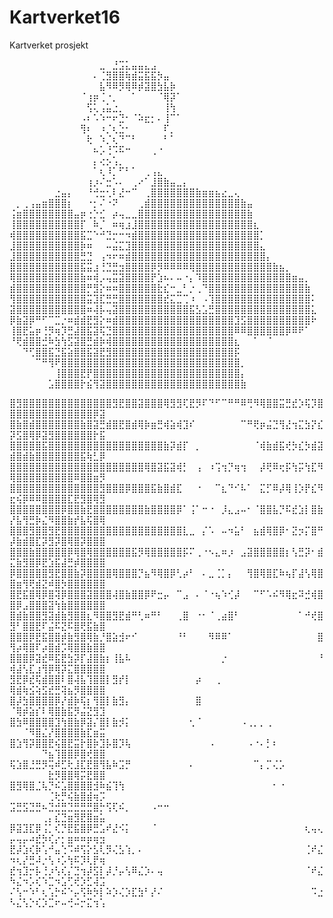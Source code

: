 # Kartverket16
Kartverket prosjekt

⠀⠀⠀⠀⠀⠀⠀⠀⠀⠀⠀⠀⠀⠀⣀⠀⣘⣩⣅⣤⣤⣄⣠⠀⠀⠀⠀⠀⠀⠀⠀⠀⠀⠀⠀⠀⠀⠀⠀⠀⠀⠀⠀⠀⠀⠀⠀⠀
⠀⠀⠀⠀⠀⠀⠀⠀⠀⠀⠀⠀⠀⠄⢈⣻⣿⣿⢷⣾⣭⣯⣯⡳⣤⠀⠀⠀⠀⠀⠀⠀⠀⠀⠀⠀⠀⠀⠀⠀⠀⠀⠀⠀⠀⠀⠀⠀
⠀⠀⠀⠀⠀⠀⠀⠀⠀⠀⠀⠀⠀⠀⣧⠻⠿⡻⢿⠿⡾⣽⣿⣳⣧⡷⠀⠀⠀⠀⠀⠀⠀⠀⠀⠀⠀⠀⠀⠀⠀⠀⠀⠀⠀⠀⠀⠀
⠀⠀⠀⠀⠀⠀⠀⠀⠀⠀⠀⠈⢰⡶⢈⠐⡀⠀⠀⠁⠀⠀⠀⠈⢿⡽⠁⠀⠀⠀⠀⠀⠀⠀⠀⠀⠀⠀⠀⠀⠀⠀⠀⠀⠀⠀⠀⠀
⠀⠀⠀⠀⠀⠀⠀⠀⠀⠀⠀⠀⢫⢅⢠⣥⣐⡀⠀⠀⠀⠀⠀⠀⢸⢳⠀⠀⠀⠀⠀⠀⠀⠀⠀⠀⠀⠀⠀⠀⠀⠀⠀⠀⠀⠀⠀⠀
⠀⠀⠀⠀⠀⠀⠀⠀⠀⠀⠀⠠⠆⠡⠱⠒⠖⣙⠂⠈⠵⣖⡂⠄⢸⠉⠁⠀⠀⠀⠀⠀⠀⠀⠀⠀⠀⠀⠀⠀⠀⠀⠀⠀⠀⠀⠀⠀
⠀⠀⠀⠀⠀⠀⠀⠀⠀⠀⠀⢻⠆⠀⠰⡈⢆⣑⠂⠀⠀⠀⠀⠀⠏⡀⠀⠀⠀⠀⠀⠀⠀⠀⠀⠀⠀⠀⠀⠀⠀⠀⠀⠀⠀⠀⠀⠀
⠀⠀⠀⠀⠀⠀⠀⠀⠀⠀⠀⠀⢗⠀⠱⡈⢆⠙⠉⠃⠀⠀⠀⠀⠃⠁⠀⠀⠀⠀⠀⠀⠀⠀⠀⠀⠀⠀⠀⠀⠀⠀⠀⠀⠀⠀⠀⠀
⠀⠀⠀⠀⠀⠀⠀⠀⠀⠀⠀⠀⠀⠦⡡⢘⠩⠯⠒⠀⠀⠀⢀⠐⠀⠀⠀⠀⠀⠀⠀⠀⠀⠀⠀⠀⠀⠀⠀⠀⠀⠀⠀⠀⠀⠀⠀⠀
⠀⠀⠀⠀⠀⠀⠀⠀⠀⠀⠀⠀⠀⡄⢔⡢⢡⡀⠀⠀⠀⠀⠀⠀⠀⠀⠀⠀⠀⠀⠀⠀⠀⠀⠀⠀⠀⠀⠀⠀⠀⠀⠀⠀⠀⠀⠀⠀
⠀⠀⠀⠀⠀⠀⠀⠀⠀⠀⠀⠀⠀⠁⢆⠸⡁⠋⠃⠁⠀⢀⢠⣄⠀⠀⠀⠀⠀⠀⠀⠀⠀⠀⠀⠀⠀⠀⠀⠀⠀⠀⠀⠀⠀⠀⠀⠀
⠀⠀⠀⠀⠀⠀⠀⠀⠀⠀⠀⠀⢰⡰⠌⣒⠡⠄⠀⢀⠔⠁⣸⣿⣷⣤⣀⡄⠀⠀⠀⠀⠀⠀⠀⠀⠀⠀⠀⠀⠀⠀⠀⠀⠀⠀⠀⠀
⠀⠀⠀⠀⠀⠀⠀⣐⣤⡄⠀⠀⠘⢚⣒⢂⠇⣜⠒⠉⠀⢀⣿⣿⣿⣿⣿⣿⣿⣷⣶⣶⣦⣔⣀⢄⠀⠀⠀⠀⠀⠀⠀⠀⠀⠀⠀⠀
⠀⡀⢀⢠⣤⣶⣿⣿⣿⡆⠀⠀⠐⡂⠌⠐⠝⠀⠀⠀⢀⣾⣿⣿⣿⣿⣿⣿⣿⣿⣿⣿⣿⣿⣿⣿⣷⣤⠀⠀⠀⠀⠀⠀⠀⠀⠀⠀
⢨⣶⣿⣿⣿⣿⣿⣿⣿⣿⣤⡶⢐⡑⣊⠀⡴⢤⣀⣀⣿⣿⣿⣿⣿⣿⣿⣿⣿⣿⣿⣿⣿⣿⣿⣿⣿⣷⠀⠀⠀⠀⠀⠀⠀⠀⠀⠀
⢸⣿⣿⣿⣿⣿⣿⣿⣿⣿⣿⡏⠀⠷⡈⠀⠶⢶⣰⣸⣿⣿⣿⣿⣿⣿⣿⣿⣿⣿⣿⣿⣿⣿⣿⣿⣿⣿⣆⠀⠀⠀⠀⠀⠀⠀⠀⠀
⢾⣿⣿⣿⣿⣿⣿⣿⣿⣿⣿⣯⣉⠑⠚⣙⡒⠒⠲⣾⣿⣿⣿⣿⣿⣿⣿⣿⣿⣿⣿⣿⣿⣿⣿⣿⣿⣿⣿⡁⠀⠀⠀⠀⠀⠀⠀⠀
⣸⣿⣿⣿⣿⣿⣿⣿⣿⣿⣿⡷⠶⠀⠀⠤⣬⣍⣹⣿⣿⣿⣿⣿⣿⣿⣿⣿⣿⣿⣿⣿⣿⣿⣿⣿⣿⣿⣿⣄⠀⠀⠀⠀⠀⠀⠀⠀
⣸⣿⣿⣿⣿⣿⣿⣿⣿⣿⣿⣛⣙⠀⢠⠲⠖⠶⣾⣿⣿⣿⣿⣿⣿⣿⣿⣿⣿⣿⣿⣿⣿⣿⣿⣿⣿⣿⣿⣿⡄⠀⠀⠀⠀⠀⠀⠀
⣿⣿⣿⣿⣿⣿⣿⣿⣿⣿⣿⣯⣭⣰⢘⣙⣛⣲⣿⣿⣿⣿⡿⡻⠿⠿⠿⠿⢿⣿⣿⣿⣿⣿⣿⣿⣿⣿⣿⣿⣿⣷⣦⡀⠀⠀⠀⠀
⢿⣿⣿⣿⣿⣿⣿⣿⣿⣿⣿⣷⠶⢾⡠⢤⣭⣽⣿⣿⣿⣿⡟⣱⠦⠄⠤⠐⡄⠹⣿⣿⣿⣿⣿⣿⣿⣿⣿⣿⣿⣿⣿⣿⣶⣤⡀⠀
⣾⣿⣿⣿⣿⣿⣿⣿⣿⣿⣿⣿⡛⣻⡕⠶⠶⣿⣿⣿⣿⣿⣿⣗⣎⠒⣀⠃⡐⢀⠙⣿⣿⣿⣿⣿⣿⣿⣿⣿⣿⣿⣿⣿⣿⣿⣷⠀
⢻⣿⣿⣿⣿⣿⣿⣿⣿⣿⣿⣿⣭⣹⣏⣛⣛⣿⣿⣿⣿⣿⣿⣿⣞⣍⣉⢉⠰⠀⠠⢹⣿⣿⣿⣿⣿⣿⣿⣿⣿⣿⣿⣿⣿⣿⣿⠅
⣽⣿⣿⣿⣿⣿⣿⣿⣿⣿⣿⣿⠶⢼⡧⢤⣽⣿⣿⣿⣿⣿⣿⣿⣿⣿⣿⣿⣯⣣⣡⣛⣿⣿⣿⣿⣿⣿⣿⣿⣿⣿⣿⣿⣿⣿⣿⣅
⡿⣷⣽⡿⠛⠋⠉⣉⡐⠶⣾⣾⣟⣻⡕⠶⣾⣿⣿⣿⣿⣿⣿⣿⣿⣿⣿⣿⣿⣿⣿⣿⣿⣿⣿⣹⣫⣿⣿⣿⣿⣿⣿⣿⣿⣿⣿⠗
⢸⣿⣟⣥⡶⢘⡻⢶⡹⣛⣼⣿⣯⣽⢯⣙⣿⣿⣿⣿⣿⣿⣿⣿⣿⣿⣿⣿⣿⣿⣿⣿⣿⣿⣿⠿⠿⣿⣿⣿⣿⣿⣿⡿⠿⠟⠁⠀
⠘⢟⣾⣿⣿⣚⠷⣳⢳⣫⣽⣿⣛⣾⡷⢾⣿⣿⣿⣿⣿⣿⣿⣿⣿⣿⣿⣿⣿⣿⣿⣿⣿⣿⣿⣆⠀⠀⠁⠀⠈⠀⠀⠀⠀⠀⠀⠀
⠀⠀⠙⢋⣿⣿⣯⣙⣯⣵⣿⣿⣯⣽⣟⣻⣿⣿⣿⣿⣿⣿⣿⣿⣿⣿⣿⣿⣿⣿⣿⣿⣿⣿⣿⡯⠀⠀⠀⠀⠀⠀⠀⠀⠀⠀⠀⠀
⠀⠀⠀⠀⠉⠛⢻⠟⣿⣿⣿⣿⣿⣿⣿⣿⣿⣿⣿⣿⣿⣿⣿⣿⣿⣿⣿⣿⣿⣿⣿⣿⣿⣿⣿⣿⡀⠀⠀⠀⠀⠀⠀⠀⠀⠀⠀⠀
⠀⠀⠀⠀⠀⠀⠀⢸⣿⣿⣿⣟⡟⣿⣿⣿⣿⣿⣿⣿⣿⣿⣿⣿⣿⣿⣿⣿⣿⣿⣿⣿⣿⣿⣿⣿⡄⠀⠀⠀⠀⠀⠀⠀⠀⠀⠀⠀
⠀⠀⠀⠀⠀⠀⣡⣿⣿⣿⣿⡗⣮⢻⣽⣿⣿⣿⣿⣿⣿⣿⣿⣿⣿⣿⣿⣿⣿⣿⣿⣿⣿⣿⣿⣿⣷⠀⠀⠀⠀⠀⠀⠀⠀⠀⠀⠀

⣿⣻⣿⣿⣿⣿⣿⣿⣿⣿⣿⣿⣿⣿⣿⣿⣻⣟⣿⣿⣽⣿⣿⣿⢿⣻⣻⢏⣟⡻⠏⠙⠋⠉⠛⠛⠿⢛⠻⢿⣿⣿⣭⣛⣞⡱⢯⡹⣿⣿⣿⣿⣿⣿⣿⣿⣿⣿⣿⣿⣿⣿⡿⣽
⣿⣷⣿⣾⣿⣿⣿⣿⣿⣿⣿⣷⣿⣽⣛⣾⣿⣟⣿⣾⢿⡷⣶⣛⢾⣵⢾⣹⠎⠀⠀⠀⠀⠀⠀⠀⠉⠛⢟⡶⣬⣙⢻⣜⢲⣍⣳⡝⣎⡽⣫⣿⢿⡿⣽⣻⣿⣿⣿⣿⣿⣿⡗⣯
⣿⣿⣿⣿⣿⣯⣿⣿⣿⣿⣿⣿⣿⣿⣿⣿⣿⣿⣿⣿⣿⣿⣿⣿⣷⡽⣾⡏⠀⡀⠀⠀⠀⠀⠀⠀⠀⠀⠈⢾⣷⣾⣯⢞⡳⣎⡳⣾⣽⣾⣿⣾⣷⣿⣿⣿⣿⣿⣿⣿⣯⢷⣃⡿
⣿⣿⣿⣿⣿⣿⣿⣿⣿⣿⣿⣿⣿⣿⣿⣿⣿⣿⣿⣿⣿⢿⣿⣽⣯⣽⢾⡃⠀⢠⠀⠰⢩⢲⡙⢶⢲⠀⠀⡼⢟⠿⢖⡯⢳⡭⢳⣏⠻⢿⣿⣿⣿⣿⣿⣿⣿⣿⣿⠿⣿⣿⣶⡻
⣿⣿⣿⣿⣿⣿⣿⣿⣿⣿⣿⣿⣿⣿⣻⣿⣿⣿⡿⣿⣿⣿⣯⣷⣿⣾⣏⠀⠀⠐⠀⠀⠉⣆⠙⠊⠧⠁⠀⣍⡋⠿⡼⢿⢸⡱⡟⣎⠻⣖⢮⡿⠿⠿⣿⣿⣿⣿⣏⣟⣻⣿⢿⣻
⣿⣿⣿⣿⣿⣿⣿⣿⡿⣿⣿⣷⣟⣿⣿⣿⣿⣿⣿⣿⣿⣷⣿⣿⣿⣿⡿⠁⢨⠁⠒⠐⠀⡸⣄⣠⠤⠂⠈⣿⣿⣧⡙⠯⣞⣱⡇⣿⣷⡜⣧⢻⣛⡷⣌⠻⣿⣿⣷⡞⣧⢯⣿⢿
⣿⣿⣿⣻⣿⣿⣻⣟⣿⣿⣿⣿⣿⣿⣿⣿⣿⣿⣿⣿⣿⣿⣿⣿⣿⣿⣿⣇⣀⠀⡌⠡⠀⠤⠲⣥⠃⠀⣦⣾⢿⣿⡿⠂⣝⡲⡍⣿⠛⡼⣷⣾⣿⣏⡽⣻⡽⣿⢿⣿⡽⣿⣿⣿
⣿⣿⣿⣷⣿⣿⣿⣿⣿⡿⢿⣿⢿⣿⣿⣿⣿⣿⣿⣯⡻⢿⣿⣿⣿⣿⣿⡯⠍⢀⠐⠢⣄⠶⡰⠀⣠⣽⣿⣿⣿⣿⣿⡆⢣⣛⡽⠂⣾⣍⣷⣻⣿⡿⣟⣱⣯⣼⣛⡾⣿⣿⣿⣿
⡿⣿⣿⣿⣿⣿⣻⣟⣿⣿⣷⡽⣿⣿⣿⣿⢿⣿⣿⣿⡙⣦⠻⢿⣿⡿⢃⡴⠃⠀⠄⣀⢈⡁⡄⠀⠀⢻⣿⢿⣿⣏⠷⢦⡏⣼⢣⢿⣿⣿⣶⢻⢟⣾⣝⠾⣿⡳⣿⣿⣿⣿⣿⣿
⣿⣟⣯⣿⢿⡿⣿⢽⡿⣿⣿⣿⣽⣿⣿⣿⢼⣿⣷⣿⣿⡿⠟⣒⡤⠀⠉⣠⠀⠄⠈⠐⢦⠱⢊⡼⠀⠀⠉⠋⠡⠮⠻⢿⣖⠽⣚⢾⣿⣿⡿⣠⣿⣿⣿⣽⢳⣷⣿⣿⣿⣿⣿⣿
⣿⣾⣷⣿⣿⣻⣽⣾⣷⣻⣿⣿⣆⠻⣿⣿⣻⣟⣾⠛⢃⠶⠛⠃⠀⠀⢀⣿⠀⠐⠂⠈⢀⣴⣿⠃⠀⠀⠀⠀⠀⠀⠀⠀⠀⠁⠚⢞⣿⣻⠃⣿⣿⣟⠏⣬⠯⣝⠯⣿⢟⣯⣷⣿
⣿⣿⣿⡿⣟⣯⣿⣿⡾⣷⣻⣿⢿⣷⡘⣿⣵⣺⠖⠊⠀⠀⠀⠀⠀⠀⠘⠃⠀⠀⠀⠻⠿⠿⠁⠀⠀⠀⠀⠀⠀⠀⠀⠀⠀⠀⠀⠀⣿⢻⡴⢿⣿⠏⡴⣿⣾⡩⢿⣿⣿⣷⣿⣿
⣿⣿⣿⡿⣽⣞⠿⣯⣟⣳⡽⡏⣼⣿⣷⡆⢸⣧⠧⠀⠀⠀⠀⠀⠀⠀⠀⠀⠀⠀⠀⠀⠀⡐⠀⠀⠀⠀⠀⠀⠀⠀⠀⠀⠀⠀⠀⠀⠘⢾⣼⢣⣏⣰⢻⡿⢿⡽⣍⣿⣿⣿⣿⣿
⣻⣟⡿⣞⢯⣾⣿⣿⠇⣿⢼⣧⢹⣿⣿⡇⣻⡞⡇⠀⠀⠀⠀⠀⠀⠀⠀⠀⠀⡴⠀⠀⢀⠀⠀⠀⠀⠀⠀⠀⠀⠀⠀⠀⠀⠀⠀⠀⠀⢿⣾⢷⣪⢵⣫⣞⣛⢽⣦⡻⣿⣿⣿⣿
⣿⡼⣳⣿⣿⣿⣿⡿⡜⣾⡷⢯⡆⢻⣿⡇⣷⣻⡄⠀⠀⠀⠀⠀⠀⠀⠀⠀⠀⣿⠀⠀⠀⠀⠀⠀⠀⠀⠀⠀⠀⠀⠀⠀⠀⠀⠀⠀⠀⠈⢿⡾⣵⡎⠇⢿⣿⣷⣯⡻⣬⣝⣻⣹
⣿⣳⠿⣿⣿⣿⣿⣹⢳⣿⣷⡿⣽⡌⣿⡇⣷⡺⡅⠀⠀⠀⠀⠀⠀⠀⠀⠀⢂⠈⠀⠀⠀⠀⠀⠀⠠⢀⡀⡀⢀⠀⠀⠀⠀⠀⠀⠀⠀⠀⠀⠈⠻⣿⣌⡜⣿⣿⣿⣿⣷⣏⣶⣭
⣿⣱⢻⡽⣿⣿⣟⢮⣿⣟⣭⡗⣿⡷⣹⡧⣿⡹⢧⠀⠀⠀⠀⠀⠀⠀⠀⠀⠀⠀⠀⠠⠀⠀⠀⠀⠀⠠⠐⠄⡃⠆⠀⠀⠀⠀⠀⠀⠀⠀⠀⠀⠀⠀⠙⣦⢹⣿⣿⡿⣿⢞⣿⣿
⢯⣱⣿⣘⣛⡻⢭⠾⣋⢗⣸⣏⣟⣿⢻⣧⠷⣩⡛⠀⠀⠀⠀⠀⠀⠀⠀⠀⠄⠀⠀⠀⠀⠀⠀⠀⠀⠀⠉⡄⡉⢌⡡⠀⠀⠀⠀⠀⠀⠀⠀⠀⠀⠀⠀⣗⡻⣿⣿⢿⡭⣟⣿⣿
⣿⣻⢿⣿⣈⢧⡙⠮⣡⣿⣿⣿⣿⣺⠷⣮⢹⢳⠀⠀⠀⠀⠀⠀⠀⠀⠀⠀⠀⠀⠀⠀⠀⠀⠀⠀⠀⠀⠀⠀⠀⠂⠐⠀⠀⠀⠀⠀⠀⠀⠀⠀⠀⠀⠀⢈⢗⡛⢮⣷⣿⣾⢶⡩
⣩⣛⣫⣙⣛⠦⣙⣚⣛⣙⣛⣛⣛⣿⡓⢫⢏⠮⡀⠀⠀⠀⠠⠒⠒⠀⠀⠀⠀⠀⠀⠀⠀⠀⠀⠀⠀⠀⠀⠀⠀⠀⠀⠀⠀⠀⠀⠀⠀⠀⠀⠀⠀⠀⢀⡄⣎⣙⣶⣻⣟⣿⣶⣥
⡿⣽⣹⣏⡿⢨⡁⢎⡙⣟⣯⣿⡿⣛⣡⠞⣜⠪⡅⠀⠀⠀⠈⠀⠀⠀⠀⠀⠀⠀⠀⠀⠀⠀⠀⠀⠀⠀⠀⠀⠀⠀⠀⠀⠀⠀⢆⢤⢄⡤⢤⡤⠴⣞⡳⢎⡔⡂⣶⠶⠶⡶⢶⣲
⣟⡼⣱⢎⡷⢡⠚⣤⢑⠩⠾⢫⡕⣣⢇⡻⢌⣣⢱⡀⠄⠀⠀⠀⠀⠀⠀⠀⠀⠀⠀⠀⠀⠀⠀⠀⠀⠀⠀⠀⠀⠀⠀⠀⠀⠀⢈⠞⣌⠲⢆⡜⣛⠼⡐⢣⠰⡡⢳⠯⡹⢇⡟⢶
⣞⢲⣹⡒⡧⢘⡰⢣⢎⡌⣙⢲⡼⣫⡇⡼⡘⡤⢣⠿⣌⡱⠄⢤⠀⠀⠀⠀⠀⠀⠀⠀⠀⠀⠀⠀⠀⠀⠀⠀⠀⠀⠀⠀⠀⠀⠈⠞⣌⠳⣌⠲⡡⢎⠱⣉⠲⣡⢋⢞⡱⣋⢼⣩
⠌⢣⠒⠱⠃⢆⢡⡓⠮⠑⡤⢫⠷⡳⡇⠵⡱⢌⡱⣏⣳⠃⡜⠌⠀⠀⠀⠀⠀⠀⠀⠀⠀⠀⠀⠀⠀⠀⠀⠀⠀⠀⠀⠀⠀⠀⠀⠩⣐⠣⣌⢣⡑⢎⡱⣉⠖⠤⢚⠬⡒⣍⢲⢡